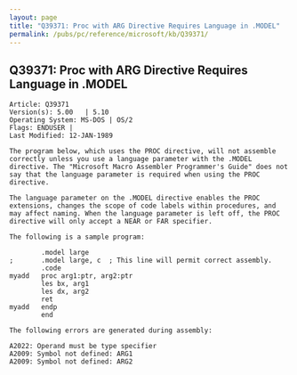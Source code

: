 ```yaml
---
layout: page
title: "Q39371: Proc with ARG Directive Requires Language in .MODEL"
permalink: /pubs/pc/reference/microsoft/kb/Q39371/
---
```


## Q39371: Proc with ARG Directive Requires Language in .MODEL

	Article: Q39371
	Version(s): 5.00   | 5.10
	Operating System: MS-DOS | OS/2
	Flags: ENDUSER |
	Last Modified: 12-JAN-1989
	
	The program below, which uses the PROC directive, will not assemble
	correctly unless you use a language parameter with the .MODEL
	directive. The "Microsoft Macro Assembler Programmer's Guide" does not
	say that the language parameter is required when using the PROC
	directive.
	
	The language parameter on the .MODEL directive enables the PROC
	extensions, changes the scope of code labels within procedures, and
	may affect naming. When the language parameter is left off, the PROC
	directive will only accept a NEAR or FAR specifier.
	
	The following is a sample program:
	
	        .model large
	;       .model large, c  ; This line will permit correct assembly.
	        .code
	myadd   proc arg1:ptr, arg2:ptr
	        les bx, arg1
	        les dx, arg2
	        ret
	myadd   endp
	        end
	
	The following errors are generated during assembly:
	
	A2022: Operand must be type specifier
	A2009: Symbol not defined: ARG1
	A2009: Symbol not defined: ARG2
